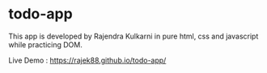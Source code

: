 # todo-app
This app is developed by Rajendra Kulkarni in pure html, css and javascript while practicing DOM.

Live Demo :
https://rajek88.github.io/todo-app/
